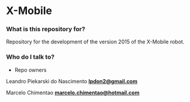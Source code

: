 # X-Mobile #

### What is this repository for? ###

Repository for the development of the version 2015 of the X-Mobile robot.

### Who do I talk to? ###

* Repo owners

Leandro Piekarski do Nascimento **<lpdon2@gmail.com>**

Marcelo Chimentao **<marcelo.chimentao@hotmail.com>**